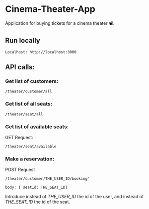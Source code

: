# Cinema-Theater-App

Application for buying tickets for a cinema theater 📽.

## Run locally

```
Localhost: http://localhost:3000
```

## API calls:

### Get list of customers:

```
/theater/customer/all
```

### Get list of all seats:

```
/theater/seat/all
```

### Get list of available seats:

GET Request:

```
/theater/seat/available
```

### Make a reservation:

POST Request

```
/theater/customer/THE_USER_ID/booking'
```

```
body: { seatId: THE_SEAT_ID}
```

Introduce instead of _THE_USER_ID_ the id of the user, and instead of _THE_SEAT_ID_ the id of the seat.
